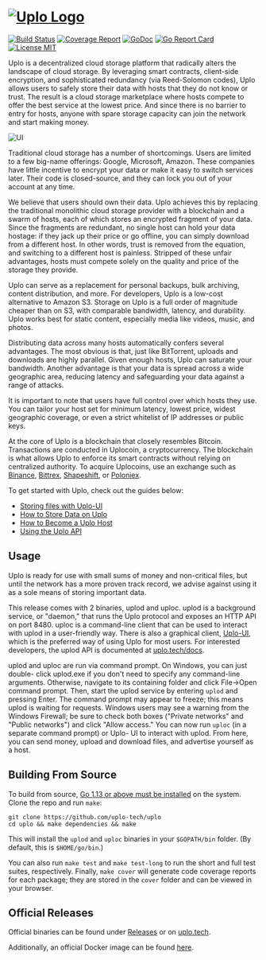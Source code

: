 # [![Uplo Logo](https://static.uplo.tech/assets/images/svg/git_logo.svg)](http://uplo.tech)

[![Build Status](https://github.com/uplo-tech/uplo/badges/master/pipeline.svg)](https://github.com/uplo-tech/uplo/commits/master)
[![Coverage Report](https://github.com/uplo-tech/uplo/badges/master/coverage.svg)](https://github.com/uplo-tech/uplo/commits/master)
[![GoDoc](https://godoc.org/github.com/uplo-tech/uplo?status.svg)](https://godoc.org/github.com/uplo-tech/uplo)
[![Go Report Card](https://goreportcard.com/badge/github.com/uplo-tech/uplo)](https://goreportcard.com/report/github.com/uplo-tech/uplo)
[![License MIT](https://img.shields.io/badge/License-MIT-brightgreen.svg)](https://img.shields.io/badge/License-MIT-brightgreen.svg)

Uplo is a decentralized cloud storage platform that radically alters the
landscape of cloud storage. By leveraging smart contracts, client-side
encryption, and sophisticated redundancy (via Reed-Solomon codes), Uplo allows
users to safely store their data with hosts that they do not know or trust.
The result is a cloud storage marketplace where hosts compete to offer the
best service at the lowest price. And since there is no barrier to entry for
hosts, anyone with spare storage capacity can join the network and start
making money.

![UI](https://static.uplo.tech/assets/images/png/screenshot_wallet.png)

Traditional cloud storage has a number of shortcomings. Users are limited to a
few big-name offerings: Google, Microsoft, Amazon. These companies have little
incentive to encrypt your data or make it easy to switch services later. Their
code is closed-source, and they can lock you out of your account at any time.

We believe that users should own their data. Uplo achieves this by replacing
the traditional monolithic cloud storage provider with a blockchain and a
swarm of hosts, each of which stores an encrypted fragment of your data. Since
the fragments are redundant, no single host can hold your data hostage: if
they jack up their price or go offline, you can simply download from a
different host. In other words, trust is removed from the equation, and
switching to a different host is painless. Stripped of these unfair
advantages, hosts must compete solely on the quality and price of the storage
they provide.

Uplo can serve as a replacement for personal backups, bulk archiving, content
distribution, and more. For developers, Uplo is a low-cost alternative to
Amazon S3. Storage on Uplo is a full order of magnitude cheaper than on S3,
with comparable bandwidth, latency, and durability. Uplo works best for static
content, especially media like videos, music, and photos.

Distributing data across many hosts automatically confers several advantages.
The most obvious is that, just like BitTorrent, uploads and downloads are
highly parallel. Given enough hosts, Uplo can saturate your bandwidth. Another
advantage is that your data is spread across a wide geographic area, reducing
latency and safeguarding your data against a range of attacks.

It is important to note that users have full control over which hosts they
use. You can tailor your host set for minimum latency, lowest price, widest
geographic coverage, or even a strict whitelist of IP addresses or public
keys.

At the core of Uplo is a blockchain that closely resembles Bitcoin. Transactions
are conducted in Uplocoin, a cryptocurrency. The blockchain is what allows Uplo to
enforce its smart contracts without relying on centralized authority. To acquire
Uplocoins, use an exchange such as [Binance](https://binance.com),
[Bittrex](https://bittrex.com), [Shapeshift](https://shapeshift.io), or
[Poloniex](https://poloniex.com).

To get started with Uplo, check out the guides below:

- [Storing files with Uplo-UI](https://blog.uplo.tech/a-guide-to-uplo-ui-v1-4-0-7ec3dfcae35a)
- [How to Store Data on Uplo](https://blog.uplo.tech/getting-started-with-private-decentralized-cloud-storage-c9565dc8c854)
- [How to Become a Uplo Host](https://blog.uplo.tech/how-to-run-a-host-on-uplo-2159ebc4725)
- [Using the Uplo API](https://blog.uplo.tech/api-quickstart-guide-f1d160c05235)


Usage
-----

Uplo is ready for use with small sums of money and non-critical files, but
until the network has a more proven track record, we advise against using it
as a sole means of storing important data.

This release comes with 2 binaries, uplod and uploc. uplod is a background service,
or "daemon," that runs the Uplo protocol and exposes an HTTP API on port 8480.
uploc is a command-line client that can be used to interact with uplod in a
user-friendly way. There is also a graphical client,
[Uplo-UI](https://github.com/uplo-tech/uplo-UI), which is the preferred way of
using Uplo for most users. For interested developers, the uplod API is documented
at [uplo.tech/docs](https://uplo.tech/docs/).

uplod and uploc are run via command prompt. On Windows, you can just double-
click uplod.exe if you don't need to specify any command-line arguments.
Otherwise, navigate to its containing folder and click File->Open command
prompt. Then, start the uplod service by entering `uplod` and pressing Enter.
The command prompt may appear to freeze; this means uplod is waiting for
requests. Windows users may see a warning from the Windows Firewall; be sure
to check both boxes ("Private networks" and "Public networks") and click
"Allow access." You can now run `uploc` (in a separate command prompt) or Uplo-
UI to interact with uplod. From here, you can send money, upload and download
files, and advertise yourself as a host.

Building From Source
--------------------

To build from source, [Go 1.13 or above must be
installed](https://golang.org/doc/install) on the system. Clone the repo and run
`make`:

```
git clone https://github.com/uplo-tech/uplo
cd uplo && make dependencies && make
```

This will install the `uplod` and `uploc` binaries in your `$GOPATH/bin` folder.
(By default, this is `$HOME/go/bin`.)

You can also run `make test` and `make test-long` to run the short and full test
suites, respectively. Finally, `make cover` will generate code coverage reports
for each package; they are stored in the `cover` folder and can be viewed in
your browser.

Official Releases
--------------------
Official binaries can be found under
[Releases](https://github.com/uplo-tech/uplo/-/releases) or on
[uplo.tech](https://uplo.tech/get-started).

Additionally, an official Docker image can be found
[here](https://hub.docker.com/r/uplo-coin/uplo).
